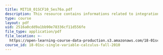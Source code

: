 ```yaml
---
title: MIT18_01SCF10_Ses76a.pdf
description: This resource contains informations related to integration by parts.
type: course
layout: pdf
uid: 2516a0cdd9a1bb90e78336cf11d556fe
file_type: application/pdf
file_location: >-
  https://open-learning-course-data-production.s3.amazonaws.com/18-01sc-single-variable-calculus-fall-2010/2516a0cdd9a1bb90e78336cf11d556fe_MIT18_01SCF10_Ses76a.pdf
course_id: 18-01sc-single-variable-calculus-fall-2010
---
```

